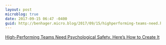 ```yaml
---
layout: post
microblog: true
date: 2017-09-15 06:47 -0400
guid: http://benhager.micro.blog/2017/09/15/highperforming-teams-need.html
---
```

[High-Performing Teams Need Psychological Safety. Here’s How to Create It](https://hbr.org/2017/08/high-performing-teams-need-psychological-safety-heres-how-to-create-it)
